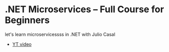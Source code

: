 # .NET Microservices – Full Course for Beginners

let's learn microservicessss in .NET with Julio Casal

- [YT video](https://youtu.be/CqCDOosvZIk) 